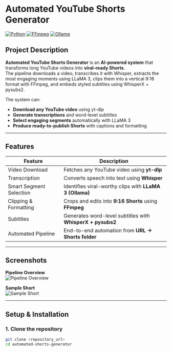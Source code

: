 # Automated YouTube Shorts Generator

[![Python](https://img.shields.io/badge/python-3.10%2B-blue)](https://www.python.org/)
[![FFmpeg](https://img.shields.io/badge/FFmpeg-Required-green)](https://ffmpeg.org/)
[![Ollama](https://img.shields.io/badge/Ollama-LLaMA3-orange)](https://ollama.ai/)

## Project Description
**Automated YouTube Shorts Generator** is an **AI-powered system** that transforms long YouTube videos into **viral-ready Shorts**.  
The pipeline downloads a video, transcribes it with Whisper, extracts the most engaging moments using LLaMA 3, clips them into a vertical 9:16 format with FFmpeg, and embeds styled subtitles using WhisperX + pysubs2.  

The system can:
- **Download any YouTube video** using yt-dlp  
- **Generate transcriptions** and word-level subtitles  
- **Select engaging segments** automatically with LLaMA 3  
- **Produce ready-to-publish Shorts** with captions and formatting  

---

## Features

| Feature | Description |
|----------|-------------|
| Video Download | Fetches any YouTube video using **yt-dlp** |
| Transcription | Converts speech into text using **Whisper** |
| Smart Segment Selection | Identifies viral-worthy clips with **LLaMA 3 (Ollama)** |
| Clipping & Formatting | Crops and edits into **9:16 Shorts** using **FFmpeg** |
| Subtitles | Generates word-level subtitles with **WhisperX + pysubs2** |
| Automated Pipeline | End-to-end automation from **URL → Shorts folder** |

---

## Screenshots

**Pipeline Overview**  
![Pipeline Overview](docs/pipeline.png)  

**Sample Short**  
![Sample Short](examples/sample_output.gif)  

---

## Setup & Installation

### 1. Clone the repository
```bash
git clone <repository_url>
cd automated-shorts-generator
